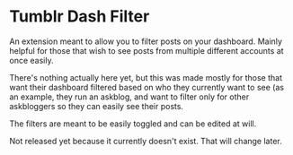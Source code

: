 # Tumblr Dash Filter
An extension meant to allow you to filter posts on your dashboard. Mainly helpful for those that wish to see posts from multiple different accounts at once easily.


There's nothing actually here yet, but this was made mostly for those that want their dashboard filtered based on who they currently want to see (as an example, they run an askblog, and want to filter only for other askbloggers so they can easily see their posts.

The filters are meant to be easily toggled and can be edited at will.

Not released yet because it currently doesn't exist. That will change later.
